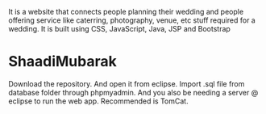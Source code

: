 It is a website that connects people planning their wedding and people offering service like caterring, photography, venue, etc stuff required for a wedding.
It is built using CSS, JavaScript, Java, JSP and Bootstrap
# ShaadiMubarak
Download the repository. And open it from eclipse. Import .sql file from database folder through phpmyadmin.
And you also be needing a server @ eclipse to run the web app. Recommended is TomCat.
